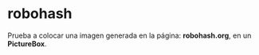 # robohash
Prueba a colocar una imagen generada en la página: **robohash.org**, en un **PictureBox**.
